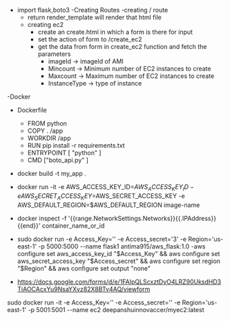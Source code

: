 - import flask,boto3
-Creating Routes
  -creating / route
    - return render_template will render that html file
  - creating ec2 
    - create an create.html in which a form is there for input
    - set the action of form to /create_ec2
    - get the data from form in create_ec2 function and fetch the parameters
      - imageId -> imageId of AMI
      - Mincount -> Minimum number of EC2 instances to create
      - Maxcount -> Maximum number of EC2 instances to create
      - InstanceType -> type of instance

-Docker
  - Dockerfile
    - FROM python
    - COPY . /app
    - WORKDIR /app
    - RUN pip install -r requirements.txt
    - ENTRYPOINT [ "python" ]
    - CMD ["boto_api.py" ]

  
  - docker build -t my_app .
  - docker run -it -e AWS_ACCESS_KEY_ID=$AWS_ACCESS_KEY_ID -e AWS_SECRET_ACCESS_KEY=$AWS_SECRET_ACCESS_KEY -e AWS_DEFAULT_REGION=$AWS_DEFAULT_REGION image-name
  - docker inspect -f '{{range.NetworkSettings.Networks}}{{.IPAddress}}{{end}}' container_name_or_id
  - sudo docker run -e Access_Key='' -e Access_secret='3' -e Region='us-east-1' -p 5000:5000 --name flask1 antima915/aws_flask:1.0
  -aws configure set aws_access_key_id "$Access_Key" && aws configure set  aws_secret_access_key "$Access_secret"  && aws configure set region "$Region"  && aws configure set output "none" 
  - https://docs.google.com/forms/d/e/1FAIpQLScxztDvO4LRZ90UksdHD3TiAOCAcxYu9NsaYXvz82X8BTv4AQ/viewform

  sudo docker run -it -e Access_Key='' -e Access_secret='' -e Region='us-east-1' -p 5001:5001 --name ec2 deepanshuinnovaccer/myec2:latest

 
